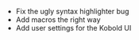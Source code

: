 - Fix the ugly syntax highlighter bug
- Add macros the right way
- Add user settings for the Kobold UI
